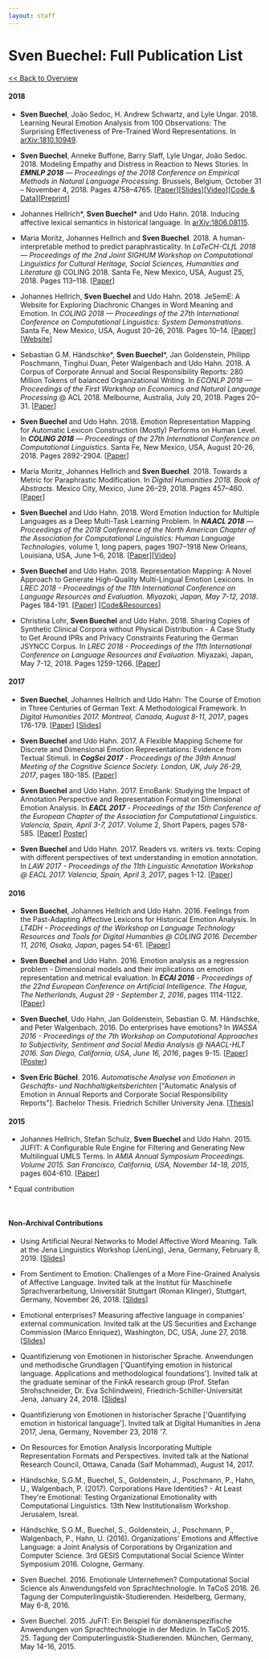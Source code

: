 ```yaml
---
layout: staff
---
```


# Sven Buechel: Full Publication List

[<< Back to Overview](../Sven+Buechel.html)

#### 2018

* **Sven Buechel**, João Sedoc, H. Andrew Schwartz, and Lyle Ungar. 2018. Learning Neural Emotion Analysis from 100 Observations: The Surprising Effectiveness of Pre-Trained Word Representations. In [arXiv:1810.10949](https://arxiv.org/abs/1810.10949).


* **Sven Buechel**, Anneke Buffone, Barry Slaff, Lyle Ungar, João Sedoc. 2018. Modeling Empathy and Distress in Reaction to News Stories. In ***EMNLP 2018** — Proceedings of the 2018 Conference on Empirical Methods in Natural Language Processing*. Brussels, Belgium, October 31 – November 4, 2018. Pages 4758–4765. [[Paper](http://aclweb.org/anthology/D18-1507)][[Slides](/downloads/publications/slides/buechel_emnlp_2018.pdf)][[Video](https://vimeo.com/306137544)][[Code & Data](https://github.com/wwbp/empathic_reactions)][[Preprint](https://arxiv.org/pdf/1808.10399.pdf)]


* Johannes Hellrich\*, **Sven Buechel\*** and Udo Hahn. 2018.  Inducing affective lexical semantics in historical language. In [arXiv:1806.08115](https://arxiv.org/abs/1806.08115).

* Maria Moritz, Johannes Hellrich and **Sven Buechel**. 2018. A human-interpretable method to predict paraphrasticality. In *LaTeCH-CLfL 2018 — Proceedings of the 2nd Joint SIGHUM Workshop on Computational Linguistics for Cultural Heritage, Social Sciences, Humanities and Literature* @ COLING 2018. Santa Fe, New Mexico, USA, August 25, 2018. Pages 113–118.  [[Paper](http://aclweb.org/anthology/W18-4513)]

* Johannes Hellrich, **Sven Buechel** and Udo Hahn. 2018. JeSemE: A Website for Exploring Diachronic Changes in Word Meaning and Emotion. In *COLING 2018 — Proceedings of the 27th International Conference on Computational Linguistics: System Demonstrations*. Santa Fe, New Mexico, USA, August 20–26, 2018. Pages 10–14. [[Paper](http://aclweb.org/anthology/C18-2003 )][[Website](http://jeseme.org/)]

* Sebastian G.M. Händschke\*, **Sven Buechel**\*, Jan Goldenstein, Philipp Poschmann, Tinghui Duan, Peter Walgenbach and Udo Hahn. 2018. A Corpus of Corporate Annual and Social Responsibility Reports: 280 Million Tokens of balanced Organizational Writing. In *ECONLP 2018 — Proceedings of the First Workshop on Economics and Natural Language Processing* @ ACL 2018. Melbourne, Australia, July 20, 2018. Pages 20–31. [[Paper](http://aclweb.org/anthology/W18-3103)]

* **Sven Buechel** and Udo Hahn. 2018. Emotion Representation Mapping for Automatic Lexicon Construction (Mostly) Performs on Human Level. In ***COLING 2018** — Proceedings of the 27th International Conference on Computational Linguistics*. Santa Fe, New Mexico, USA, August 20-26, 2018. Pages 2892-2904. [[Paper](http://aclweb.org/anthology/C18-1245)]

* Maria Moritz, Johannes Hellrich and **Sven Buechel**. 2018. Towards a Metric for Paraphrastic Modification. In *Digital Humanities 2018. Book of Abstracts*. Mexico City, Mexico, June 26–29, 2018.  Pages 457–460. [[Paper](https://dh2018.adho.org/en/towards-a-metric-for-paraphrastic-modification/)]

* **Sven Buechel** and Udo Hahn. 2018. Word Emotion Induction for Multiple Languages as a Deep Multi-Task Learning Problem. In ***NAACL 2018** —  Proceedings of the 2018 Conference of the North American Chapter of the Association for Computational Linguistics: Human Language Technologies*, volume 1, long papers, pages 1907–1918 New Orleans, Louisiana, USA, June 1–6, 2018. [[Paper](http://aclweb.org/anthology/N18-1173)][[Video](https://vimeo.com/277671439)]

* **Sven Buechel** and Udo Hahn. 2018. Representation Mapping: A Novel Approach to Generate High-Quality Multi-Lingual Emotion Lexicons. In *LREC 2018 - Proceedings of the 11th International Conference on Language Resources and Evaluation. Miyazaki, Japan, May 7-12, 2018*. Pages 184-191. [[Paper](http://www.lrec-conf.org/proceedings/lrec2018/pdf/402.pdf)] [[Code&Resources](https://github.com/JULIELab/EmoMap)]

* Christina Lohr, **Sven Buechel** and Udo Hahn. 2018. Sharing Copies of Synthetic Clinical Corpora without Physical Distribution - A Case Study to Get Around IPRs and Privacy Constraints Featuring the German JSYNCC Corpus. In *LREC 2018 - Proceedings of the 11th International Conference on Language Resources and Evaluation*. Miyazaki, Japan, May 7-12, 2018. Pages 1259-1266. [[Paper](http://www.lrec-conf.org/proceedings/lrec2018/pdf/701.pdf)]

#### 2017

* **Sven Buechel**, Johannes Hellrich and Udo Hahn: The Course of Emotion in Three Centuries of German Text: A Methodological Framework. In *Digital Humanities 2017. Montreal, Canada, August 8-11, 2017*, pages 176-179. [[Paper](/downloads/publications/papers/Buechel_DH_2017.pdf)] [[Slides](/downloads/publications/slides/Buechel_DH_2017_Slides.pdf)]

* **Sven Buechel** and Udo Hahn. 2017. A Flexible Mapping Scheme for Discrete and Dimensional Emotion Representations: Evidence from Textual Stimuli. In ***CogSci 2017** - Proceedings of the 39th Annual Meeting of the Cognitive Science Society. London, UK, July 26-29, 2017*, pages 180-185. [[Paper](https://mindmodeling.org/cogsci2017/papers/0046/paper0046.pdf)]

* **Sven Buechel** and Udo Hahn. 2017. EmoBank: Studying the Impact of Annotation Perspective and Representation Format on Dimensional Emotion Analysis. In ***EACL 2017** - Proceedings of the 15th Conference of the European Chapter of the Association for Computational Linguistics. Valencia, Spain, April 3-7, 2017*. Volume 2, Short Papers, pages 578-585. [[Paper](http://aclweb.org/anthology/E17-2092)] [Poster](/downloads/publications/posters/poster_eacl_2017_v4_final.pdf)]

* **Sven Buechel** and Udo Hahn. 2017. Readers vs. writers vs. texts: Coping with different perspectives of text understanding in emotion annotation. In *LAW 2017 - Proceedings of the 11th Linguistic Annotation Workshop @ EACL 2017. Valencia, Spain, April 3, 2017*, pages 1-12. [[Paper](http://aclweb.org/anthology/W17-0801)]

#### 2016

* **Sven Buechel**, Johannes Hellrich and Udo Hahn. 2016. Feelings from the Past-Adapting Affective Lexicons for Historical Emotion Analysis. In *LT4DH - Proceedings of the Workshop on Language Technology Resources and Tools for Digital Humanities @ COLING 2016. December 11, 2016, Osaka, Japan*, pages 54-61. [[Paper](https://aclweb.org/anthology/W/W16/W16-4008.pdf)]

* **Sven Buechel** and Udo Hahn. 2016. Emotion analysis as a regression problem - Dimensional models and their implications on emotion representation and metrical evaluation. In ***ECAI 2016*** - *Proceedings of the 22nd European Conference on Artificial Intelligence. The Hague, The Netherlands, August 29 - September 2, 2016*, pages 1114-1122. [[Paper](/downloads/publications/papers/Buechel-2016-ecai-Emotion_analysis_as_a_regression_problem.pdf)]

* **Sven Buechel**, Udo Hahn, Jan Goldenstein, Sebastian G. M. Händschke, and Peter Walgenbach. 2016. Do enterprises have emotions? In *WASSA 2016 - Proceedings of the 7th Workshop on Computational Approaches to Subjectivity, Sentiment and Social Media Analysis @ NAACL-HLT 2016. San Diego, California, USA, June 16, 2016*, pages 9-15. [[Paper](http://anthology.aclweb.org/W/W16/W16-0423.pdf)] [[Poster](/downloads/publications/posters/Poster_Wassa_final.pdf)]

* **Sven Eric Büchel**. 2016. *Automatische Analyse von Emotionen in Geschäfts- und Nachhaltigkeitsberichten* [\"Automatic Analysis of Emotion in Annual Reports and Corporate Social Responsibility Reports\"]. Bachelor Thesis. Friedrich Schiller University Jena. [[Thesis](/downloads/publications/thesis/BA_Buechel_Emotionsanalyse_2016-02-04.pdf)]

#### 2015

* Johannes Hellrich, Stefan Schulz, **Sven Buechel** and Udo Hahn. 2015. JUFIT: A Configurable Rule Engine for Filtering and Generating New Multilingual UMLS Terms. In *AMIA Annual Symposium Proceedings. Volume 2015. San Francisco, California, USA, November 14-18, 2015*, pages 604-610. [[Paper](https://www.ncbi.nlm.nih.gov/pmc/articles/PMC4765630/)]

\* Equal contribution

<br>

#### Non-Archival Contributions

* Using Artificial Neural Networks to Model Affective Word Meaning. Talk at the Jena Linguistics Workshop (JenLing), Jena, Germany, February 8, 2019. [[Slides](/downloads/publications/slides/Buechel_JenLing_2019.pdf)]

* From Sentiment to Emotion: Challenges of a More Fine-Grained Analysis of Affective Language. Invited talk at the Institut für Maschinelle Sprachverarbeitung, Universität Stuttgart (Roman Klinger), Stuttgart, Germany, November 26, 2018. [[Slides](/downloads/publications/slides/buechel_invited_ims_2018.pdf)]

* Emotional enterprises? Measuring affective language in companies' external communication. Invited talk at the US Securities and Exchange Commission (Marco Enriquez), Washington, DC, USA, June 27, 2018. [[Slides](/downloads/publications/slides/buechel_invited_sec_2018.pdf)]

* Quantifizierung von Emotionen in historischer Sprache. Anwendungen und methodische Grundlagen [\'Quantifying emotion in historical language. Applications and methodological foundations\']. Invited talk at the graduate seminar of the FinkA research group (Prof. Stefan Strohschneider, Dr. Eva Schlindwein), Friedrich-Schiller-Universität Jena, January 24, 2018. [[Slides](/downloads/publications/slides/slides_iwk_gastvortrag_2018.pdf)]

* Quantifizierung von Emotionen in historischer Sprache [\'Quantifying emotion in historical language\']. Invited talk at Digital Humanities in Jena 2017, Jena, Germany, November 23, 2018 '7.

* On Resources for Emotion Analysis Incorporating Multiple Representation Formats and Perspectives. Invited talk at the National Research Council, Ottawa, Canada (Saif Mohammad), August 14, 2017.

* Händschke, S.G.M., Buechel, S., Goldenstein, J., Poschmann, P., Hahn, U., Walgenbach, P. (2017). Corporations Have Identities? - At Least They're Emotional: Testing Organizational Emotionality with Computational Linguistics. 13th New Institutionalism Workshop. Jerusalem, Isreal.

* Händschke, S.G.M., Buechel, S., Goldenstein, J., Poschmann, P., Walgenbach, P., Hahn, U. (2016). Organizations' Emotions and Affective Language: a Joint Analysis of Corporations by Organization and Computer Science. 3rd GESIS Computational Social Science Winter Symposium 2016. Cologne, Germany.

* Sven Buechel. 2016. Emotionale Unternehmen? Computational Social Science als Anwendungsfeld von Sprachtechnologie. In TaCoS 2016. 26. Tagung der Computerlinguistik-Studierenden. Heidelberg, Germany, May 6-8, 2016.

* Sven Buechel. 2015. JuFiT: Ein Beispiel für domänenspezifische Anwendungen von Sprachtechnologie in der Medizin. In TaCoS 2015. 25. Tagung der Computerlinguistik-Studierenden. München, Germany, May 14-16, 2015.
